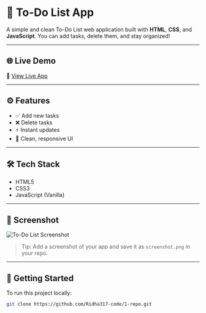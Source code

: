 # 📝 To-Do List App

A simple and clean To-Do List web application built with **HTML**, **CSS**, and **JavaScript**. You can add tasks, delete them, and stay organized!

---

## 🌐 Live Demo

🔗 [View Live App](https://your-username.github.io/todo-app/)

---

## ⚙️ Features

- ✅ Add new tasks
- ❌ Delete tasks
- ⚡ Instant updates
- 🎯 Clean, responsive UI

---

## 🛠 Tech Stack

- HTML5
- CSS3
- JavaScript (Vanilla)

---

## 📸 Screenshot

![To-Do List Screenshot](screenshot.png)

> Tip: Add a screenshot of your app and save it as `screenshot.png` in your repo.

---

## 🚀 Getting Started

To run this project locally:
   ```bash
   git clone https://github.com/Ridha317-code/1-repo.git
